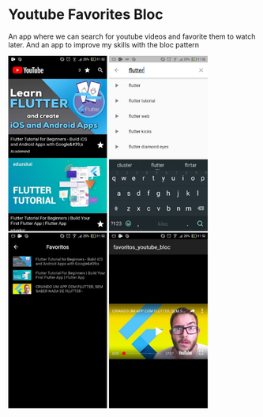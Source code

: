 # Youtube Favorites Bloc
An app where we can search for youtube videos and favorite them to watch later.
And an app to improve my skills with the bloc pattern

<img src="static/1.jpg" width="200"> <img src="static/2.jpg" width="200"> <img src="static/3.jpg" width="200"> <img src="static/4.jpg" width="200">